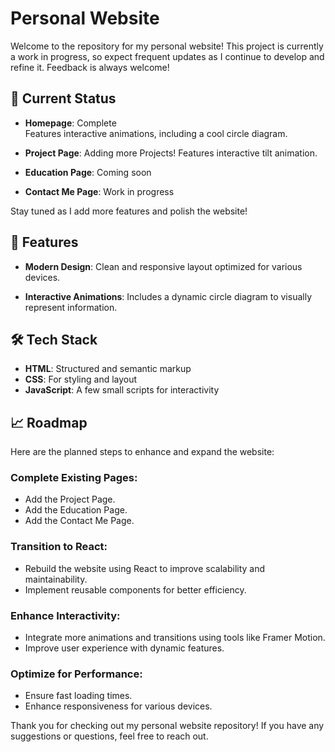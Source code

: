 # Personal Website

Welcome to the repository for my personal website! This project is currently a work in progress, so expect frequent updates as I continue to develop and refine it. Feedback is always welcome!

## 🚧 Current Status

- **Homepage**: Complete  
  Features interactive animations, including a cool circle diagram.
  
- **Project Page**: Adding more Projects!
Features interactive tilt animation.

- **Education Page**: Coming soon

- **Contact Me Page**: Work in progress

Stay tuned as I add more features and polish the website!

## 🌟 Features

- **Modern Design**: Clean and responsive layout optimized for various devices.
  
- **Interactive Animations**: Includes a dynamic circle diagram to visually represent information.

## 🛠️ Tech Stack

- **HTML**: Structured and semantic markup
- **CSS**: For styling and layout
- **JavaScript**: A few small scripts for interactivity

## 📈 Roadmap

Here are the planned steps to enhance and expand the website:

### Complete Existing Pages:

- Add the Project Page.
- Add the Education Page.
- Add the Contact Me Page.

### Transition to React:

- Rebuild the website using React to improve scalability and maintainability.
- Implement reusable components for better efficiency.

### Enhance Interactivity:

- Integrate more animations and transitions using tools like Framer Motion.
- Improve user experience with dynamic features.

### Optimize for Performance:

- Ensure fast loading times.
- Enhance responsiveness for various devices.

Thank you for checking out my personal website repository! If you have any suggestions or questions, feel free to reach out.
